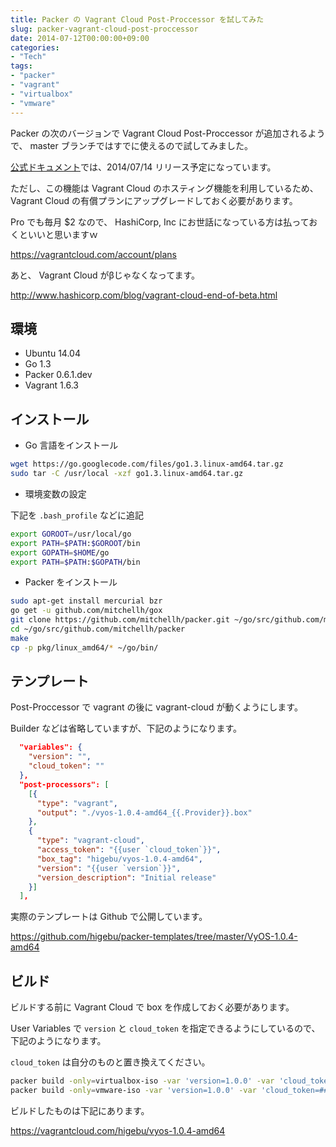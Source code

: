 ```yaml
---
title: Packer の Vagrant Cloud Post-Proccessor を試してみた
slug: packer-vagrant-cloud-post-proccessor
date: 2014-07-12T00:00:00+09:00
categories: 
- "Tech"
tags: 
- "packer"
- "vagrant"
- "virtualbox"
- "vmware"
---
```



Packer の次のバージョンで Vagrant Cloud Post-Proccessor が追加されるようで、 master ブランチではすでに使えるので試してみました。

[公式ドキュメント][1]では、2014/07/14 リリース予定になっています。

 [1]: http://www.packer.io/docs/post-processors/vagrant-cloud.html

ただし、この機能は Vagrant Cloud のホスティング機能を利用しているため、  Vagrant Cloud の有償プランにアップグレードしておく必要があります。

Pro でも毎月 $2 なので、 HashiCorp, Inc にお世話になっている方は払っておくといいと思いますｗ

<https://vagrantcloud.com/account/plans>

あと、 Vagrant Cloud がβじゃなくなってます。

<http://www.hashicorp.com/blog/vagrant-cloud-end-of-beta.html>


環境
----

* Ubuntu 14.04
* Go 1.3
* Packer 0.6.1.dev
* Vagrant 1.6.3

インストール
------------

* Go 言語をインストール

```bash
wget https://go.googlecode.com/files/go1.3.linux-amd64.tar.gz
sudo tar -C /usr/local -xzf go1.3.linux-amd64.tar.gz
```

* 環境変数の設定

下記を `.bash_profile` などに追記

```bash
export GOROOT=/usr/local/go
export PATH=$PATH:$GOROOT/bin
export GOPATH=$HOME/go
export PATH=$PATH:$GOPATH/bin
```

* Packer をインストール

```bash
sudo apt-get install mercurial bzr
go get -u github.com/mitchellh/gox
git clone https://github.com/mitchellh/packer.git ~/go/src/github.com/mitchellh/packer
cd ~/go/src/github.com/mitchellh/packer
make
cp -p pkg/linux_amd64/* ~/go/bin/
```

テンプレート
------------

Post-Proccessor で vagrant の後に vagrant-cloud が動くようにします。

Builder などは省略していますが、下記のようになります。

```json
  "variables": {
    "version": "",
    "cloud_token": ""
  },
  "post-processors": [
    [{
      "type": "vagrant",
      "output": "./vyos-1.0.4-amd64_{{.Provider}}.box"
    },
    {
      "type": "vagrant-cloud",
      "access_token": "{{user `cloud_token`}}",
      "box_tag": "higebu/vyos-1.0.4-amd64",
      "version": "{{user `version`}}",
      "version_description": "Initial release"
    }]
  ],
```

実際のテンプレートは Github で公開しています。

<https://github.com/higebu/packer-templates/tree/master/VyOS-1.0.4-amd64>

ビルド
------

ビルドする前に Vagrant Cloud で box を作成しておく必要があります。

User Variables で `version` と `cloud_token` を指定できるようにしているので、下記のようになります。

`cloud_token` は自分のものと置き換えてください。

```bash
packer build -only=virtualbox-iso -var 'version=1.0.0' -var 'cloud_token=#####' template.json
packer build -only=vmware-iso -var 'version=1.0.0' -var 'cloud_token=#####' template.json
```

ビルドしたものは下記にあります。

<https://vagrantcloud.com/higebu/vyos-1.0.4-amd64>
